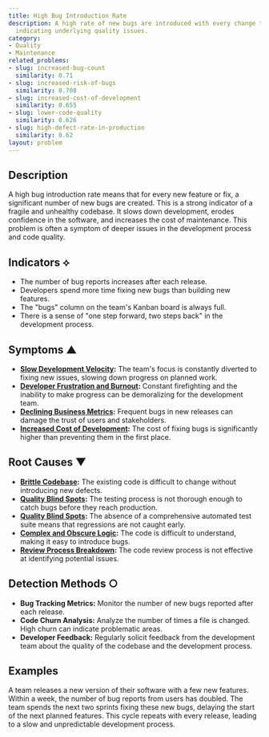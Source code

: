 ```yaml
---
title: High Bug Introduction Rate
description: A high rate of new bugs are introduced with every change to the codebase,
  indicating underlying quality issues.
category:
- Quality
- Maintenance
related_problems:
- slug: increased-bug-count
  similarity: 0.71
- slug: increased-risk-of-bugs
  similarity: 0.708
- slug: increased-cost-of-development
  similarity: 0.655
- slug: lower-code-quality
  similarity: 0.626
- slug: high-defect-rate-in-production
  similarity: 0.62
layout: problem
---
```


## Description
A high bug introduction rate means that for every new feature or fix, a significant number of new bugs are created. This is a strong indicator of a fragile and unhealthy codebase. It slows down development, erodes confidence in the software, and increases the cost of maintenance. This problem is often a symptom of deeper issues in the development process and code quality.

## Indicators ⟡
- The number of bug reports increases after each release.
- Developers spend more time fixing new bugs than building new features.
- The "bugs" column on the team's Kanban board is always full.
- There is a sense of "one step forward, two steps back" in the development process.

## Symptoms ▲
- **[Slow Development Velocity](slow-development-velocity.md):** The team's focus is constantly diverted to fixing new issues, slowing down progress on planned work.
- **[Developer Frustration and Burnout](developer-frustration-and-burnout.md):** Constant firefighting and the inability to make progress can be demoralizing for the development team.
- **[Declining Business Metrics](declining-business-metrics.md):** Frequent bugs in new releases can damage the trust of users and stakeholders.
- **[Increased Cost of Development](increased-cost-of-development.md):** The cost of fixing bugs is significantly higher than preventing them in the first place.

## Root Causes ▼
- **[Brittle Codebase](brittle-codebase.md):** The existing code is difficult to change without introducing new defects.
- **[Quality Blind Spots](quality-blind-spots.md):** The testing process is not thorough enough to catch bugs before they reach production.
- **[Quality Blind Spots](quality-blind-spots.md):** The absence of a comprehensive automated test suite means that regressions are not caught early.
- **[Complex and Obscure Logic](complex-and-obscure-logic.md):** The code is difficult to understand, making it easy to introduce bugs.
- **[Review Process Breakdown](review-process-breakdown.md):** The code review process is not effective at identifying potential issues.

## Detection Methods ○
- **Bug Tracking Metrics:** Monitor the number of new bugs reported after each release.
- **Code Churn Analysis:** Analyze the number of times a file is changed. High churn can indicate problematic areas.
- **Developer Feedback:** Regularly solicit feedback from the development team about the quality of the codebase and the development process.

## Examples
A team releases a new version of their software with a few new features. Within a week, the number of bug reports from users has doubled. The team spends the next two sprints fixing these new bugs, delaying the start of the next planned features. This cycle repeats with every release, leading to a slow and unpredictable development process.
